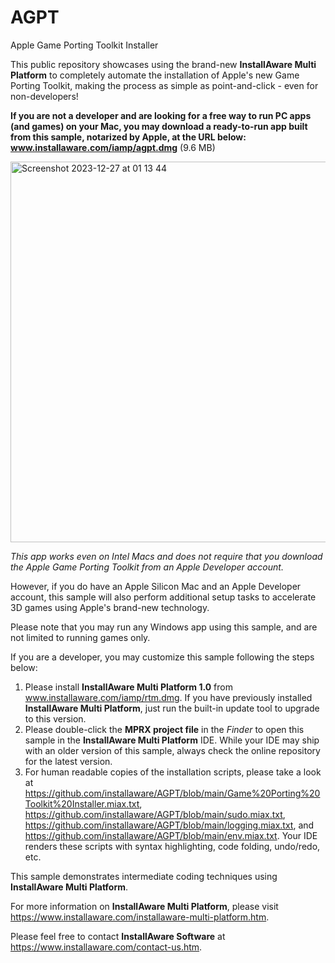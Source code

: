 # AGPT
Apple Game Porting Toolkit Installer

This public repository showcases using the brand-new **InstallAware Multi Platform** to completely automate the installation of Apple's new Game Porting Toolkit, making the process as simple as point-and-click - even for non-developers!

**If you are not a developer and are looking for a free way to run PC apps (and games) on your Mac, you may download a ready-to-run app built from this sample, notarized by Apple, at the URL below:
www.installaware.com/iamp/agpt.dmg** (9.6 MB)

<img width="609" alt="Screenshot 2023-12-27 at 01 13 44" src="https://github.com/installaware/AGPT/assets/24454000/69006364-40a0-47a0-ab61-8ae62222ab9e">

_This app works even on Intel Macs and does not require that you download the Apple Game Porting Toolkit from an Apple Developer account._

However, if you do have an Apple Silicon Mac and an Apple Developer account, this sample will also perform additional setup tasks to accelerate 3D games using Apple's brand-new technology.

Please note that you may run any Windows app using this sample, and are not limited to running games only.

If you are a developer, you may customize this sample following the steps below:

1) Please install **InstallAware Multi Platform 1.0** from www.installaware.com/iamp/rtm.dmg. If you have previously installed **InstallAware Multi Platform**, just run the built-in update tool to upgrade to this version.
2) Please double-click the **MPRX project file** in the _Finder_ to open this sample in the **InstallAware Multi Platform** IDE. While your IDE may ship with an older version of this sample, always check the online repository for the latest version.
3) For human readable copies of the installation scripts, please take a look at https://github.com/installaware/AGPT/blob/main/Game%20Porting%20Toolkit%20Installer.miax.txt, https://github.com/installaware/AGPT/blob/main/sudo.miax.txt, https://github.com/installaware/AGPT/blob/main/logging.miax.txt, and https://github.com/installaware/AGPT/blob/main/env.miax.txt. Your IDE renders these scripts with syntax highlighting, code folding, undo/redo, etc.

This sample demonstrates intermediate coding techniques using **InstallAware Multi Platform**.

For more information on **InstallAware Multi Platform**, please visit https://www.installaware.com/installaware-multi-platform.htm.

Please feel free to contact **InstallAware Software** at https://www.installaware.com/contact-us.htm.
